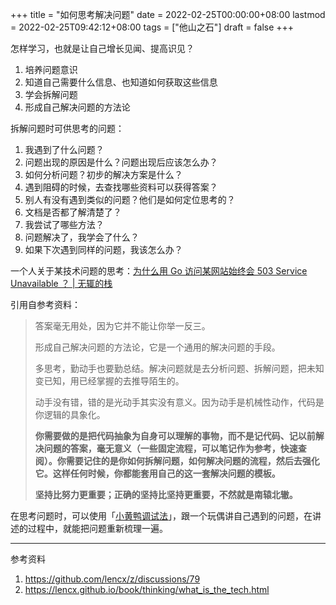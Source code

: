 +++
title = "如何思考解决问题"
date = 2022-02-25T00:00:00+08:00
lastmod = 2022-02-25T09:42:12+08:00
tags = ["他山之石"]
draft = false
+++

怎样学习，也就是让自己增长见闻、提高识见？

1.  培养问题意识
2.  知道自己需要什么信息、也知道如何获取这些信息
3.  学会拆解问题
4.  形成自己解决问题的方法论

拆解问题时可供思考的问题：

1.  我遇到了什么问题？
2.  问题出现的原因是什么？问题出现后应该怎么办？
3.  如何分析问题？初步的解决方案是什么？
4.  遇到阻碍的时候，去查找哪些资料可以获得答案？
5.  别人有没有遇到类似的问题？他们是如何定位思考的？
6.  文档是否都了解清楚了？
7.  我尝试了哪些方法？
8.  问题解决了，我学会了什么？
9.  如果下次遇到同样的问题，我该怎么办？

一个人关于某技术问题的思考：[为什么用 Go 访问某网站始终会 503 Service Unavailable ？ | 无辄的栈](https://www.zackwu.com/posts/2021-03-14-why-i-always-get-503-with-golang/)

引用自参考资料：

> 答案毫无用处，因为它并不能让你举一反三。
>
> 形成自己解决问题的方法论，它是一个通用的解决问题的手段。
>
> 多思考，勤动手也要勤总结。解决问题就是去分析问题、拆解问题，把未知变已知，用已经掌握的去推导陌生的。
>
> 动手没有错，错的是光动手其实没有意义。因为动手是机械性动作，代码是你逻辑的具象化。
>
> **你需要做的是把代码抽象为自身可以理解的事物，而不是记代码、记以前解决问题的答案，毫无意义（一些固定流程，可以笔记作为参考，快速查阅）。你需要记住的是你如何拆解问题，如何解决问题的流程，然后去强化它。这样任何时候，你都能套用自己的这一套解决问题的模板。**
>
> **坚持比努力更重要；正确的坚持比坚持更重要，不然就是南辕北辙。**

在思考问题时，可以使用「[小黄鸭调试法](https://baike.baidu.com/item/%E5%B0%8F%E9%BB%84%E9%B8%AD%E8%B0%83%E8%AF%95%E6%B3%95/16569594)」，跟一个玩偶讲自己遇到的问题，在讲述的过程中，就能把问题重新梳理一遍。

---

参考资料

1.  <https://github.com/lencx/z/discussions/79>
2.  <https://lencx.github.io/book/thinking/what_is_the_tech.html>